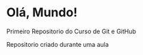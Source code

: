 # Olá, Mundo!
 Primeiro Repositorio do Curso de Git e GitHub

 Repositorio criado durante uma aula 
